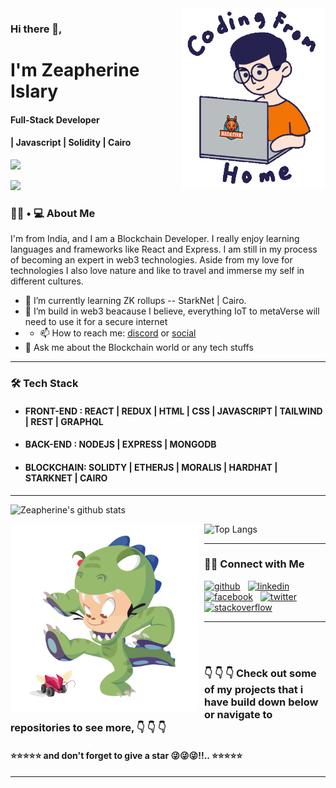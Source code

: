 <img align='right' src="https://github.com/zeapherine/zeapherine/blob/main/wfh.gif" width="230">



### Hi there 👋, 
# I'm Zeapherine Islary
#### Full-Stack Developer
#### | Javascript | Solidity | Cairo

![](https://komarev.com/ghpvc/?username=zeapherine&color=blue)

[![](https://img.shields.io/badge/Gmail-zeapherinegmail.com-red)](mailto:zeapherine@gmail.com)

<h3> 👨🏻 • 💻 About Me </h3>


I'm from India, and I am a Blockchain Developer. I really enjoy learning languages and frameworks like React and Express. I am still in my process of becoming an expert in web3 technologies. Aside from my love for technologies I also love nature and like to travel and immerse my self in different cultures.

- 🔭 I’m currently learning ZK rollups -- StarkNet | Cairo.
- 🌱 I’m build in web3 beacause I believe, everything IoT to metaVerse will need to use it for a secure internet &nbsp;
- - 📫 How to reach me: [discord](https://discords.com/bio/p/zeapherine) or [social](#social)
- 💬 Ask me about the Blockchain world or any tech stuffs 

---

<h3>🛠 Tech Stack</h3>

-  #### FRONT-END  : REACT | REDUX | HTML | CSS | JAVASCRIPT  | TAILWIND | REST | GRAPHQL
-  #### BACK-END : NODEJS | EXPRESS | MONGODB 
-  #### BLOCKCHAIN: SOLIDTY | ETHERJS | MORALIS | HARDHAT | STARKNET | CAIRO

---

![Zeapherine's github stats](https://github-readme-stats.vercel.app/api?username=zeapherine&count_private=true&show_icons=true&theme=radical&include_all_commits=true)

![Top Langs](https://github-readme-stats.vercel.app/api/top-langs/?username=zeapherine&theme=radical)<img src="https://github.com/zeapherine/zeapherine/blob/main/dinotocat.png" alt="dinotocat" style="float: left; margin-right: 10px;" width="300px" />

---

<h3 id="social">🤝🏻 Connect with Me</h3>

[<img src='https://cdn.jsdelivr.net/npm/simple-icons@3.0.1/icons/github.svg' alt='github' height='40'>](https://github.com/zeapherine)  &nbsp;
[<img src='https://cdn.jsdelivr.net/npm/simple-icons@3.0.1/icons/linkedin.svg' alt='linkedin' height='40'>](https://www.linkedin.com/in/zeapherine-islary-a8055a174/) &nbsp;
[<img src='https://cdn.jsdelivr.net/npm/simple-icons@3.0.1/icons/facebook.svg' alt='facebook' height='40'>](https://www.facebook.com/zeapherine.islary1)  &nbsp;
[<img src='https://cdn.jsdelivr.net/npm/simple-icons@3.0.1/icons/twitter.svg' alt='twitter' height='40'>](https://twitter.com/zeapherine)  &nbsp;
[<img src='https://cdn.jsdelivr.net/npm/simple-icons@3.0.1/icons/stackoverflow.svg' alt='stackoverflow' height='40'>](https://stackoverflow.com/users/12776875/zeapherine-islary)  &nbsp;

---

<br> <br/>
### 👇 👇 👇 Check out some of my projects that i have build down below or navigate to repositories to see more, 👇 👇 👇 
#### ⭐⭐⭐⭐⭐ and don't forget to give a star 😜😜😜!!.. ⭐⭐⭐⭐⭐

---
